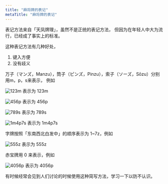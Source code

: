 ```yaml
---
title: "麻将牌的表记"
metaTitle: "麻将牌的表记"
---
```


表记方法来自「天凤牌理」，虽然不是正统的表记方法，
但因为在年轻人中大为流行，已经成了事实上的标准。

这种表记方法有几种好处，
1. 键入方便
2. 没有歧义

万子（マンズ，Manzu），筒子（ピンズ，Pinzu），索子（ソーズ，Sōzu）分别用m，p，s来表示，
例如

![123m]() 表示为 123m

![456p]() 表示为 456p

![789s]() 表示为 789s

![1m4p7s]() 表示为 1m4p7s

字牌按照「东南西北白发中」的顺序表示为 1~7z，例如

![555z]() 表示为 555z

赤宝牌用 0 来表示，例如

![4056p]() 表示为 4056p

有时候经常会见到人们讨论的时候使用这种简写方法，学习一下以防不认识。
